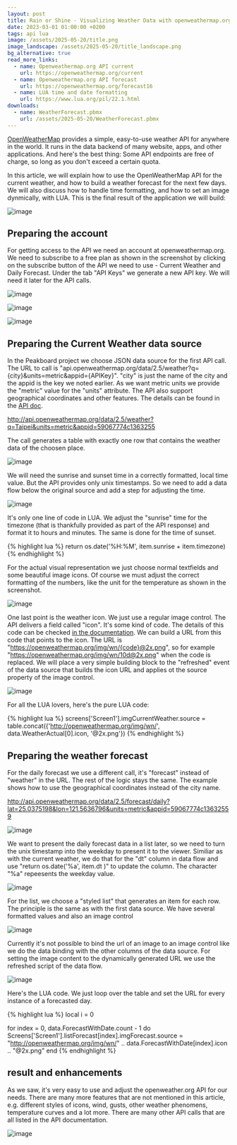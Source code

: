 ```yaml
---
layout: post
title: Rain or Shine - Visualizing Weather Data with openweathermap.org and Peakboard
date: 2023-03-01 01:00:00 +0200
tags: api lua
image: /assets/2025-05-20/title.png
image_landscape: /assets/2025-05-20/title_landscape.png
bg_alternative: true
read_more_links:
  - name: Openweathermap.org API current
    url: https://openweathermap.org/current
  - name: Openweathermap.org API forecast
    url: https://openweathermap.org/forecast16
  - name: LUA time and date formatting 
    url: https://www.lua.org/pil/22.1.html
downloads:
  - name: WeatherForecast.pbmx
    url: /assets/2025-05-20/WeatherForecast.pbmx
---
```

[OpenWeatherMap](https://openweathermap.org) provides a simple, easy-to-use weather API for anywhere in the world. It runs in the data backend of many website, apps, and other applications. And here's the best thing: Some API endpoints are free of charge, so long as you don't exceed a certain quota.

In this article, we will explain how to use the OpenWeatherMap API for the current weather, and how to build a weather forecast for the next few days. We will also discuss how to handle time formatting, and how to set an image dynmically, with LUA. This is the final result of the application we will build:

![image](/assets/2025-05-20/010.png)

## Preparing the account

For getting access to the API we need an account at openweathermap.org. We need to subscribe to a free plan as shown in the screenshot by clicking on the subscribe button of the API we need to use - Current Weather and Daily Forecast. Under the tab "API Keys" we generate a new API key. We will need it later for the API calls. 

![image](/assets/2025-05-20/015.png)

![image](/assets/2025-05-20/020.png)

![image](/assets/2025-05-20/030.png)

## Preparing the Current Weather data source

In the Peakboard project we choose JSON data source for the first API call. The URL to call is "api.openweathermap.org/data/2.5/weather?q={city}&units=metric&appid={APIKey}". "city" is just the name of the city and the appid is the key we noted earlier. As we want metric units we provide the "metric" value for the "units" attribute. The API also support geographical coordinates and other features. The details can be found in the [API doc](https://openweathermap.org/current).

http://api.openweathermap.org/data/2.5/weather?q=Taipei&units=metric&appid=59067774c1363255

The call generates a table with exactly one row that contains the weather data of the choosen place.

![image](/assets/2025-05-20/040.png)

We will need the sunrise and sunset time in a correctly formatted, local time value. But the API provides only unix timestamps. So we need to add a data flow below the original source and add a step for adjusting the time. 

![image](/assets/2025-05-20/050.png)

It's only one line of code in LUA. We adjust the "sunrise" time for the timezone (that is thankfully provided as part of the API response) and format it to hours and minutes. The same is done for the time of sunset.

{% highlight lua %}
return os.date('%H:%M', item.sunrise + item.timezone)
{% endhighlight %}

For the actual visual representation we just choose normal textfields and some beautiful image icons. Of course we must adjust the correct formatting of the numbers, like the unit for the temperature as shown in the screenshot.

![image](/assets/2025-05-20/060.png)

One last point is the weather icon. We just use a regular image control. The API delivers a field called "icon". It's some kind of code. The details of this code can be checked [in the documentation](https://openweathermap.org/weather-conditions). We can build a URL from this code that points to the icon. The URL is "https://openweathermap.org/img/wn/{code}@2x.png", so for example "https://openweathermap.org/img/wn/10d@2x.png" when the code is replaced. We will place a very simple building block to the "refreshed" event of the data source that builds the icon URL and applies ot the source property of the image control.

![image](/assets/2025-05-20/080.png)

For all the LUA lovers, here's the pure LUA code:

{% highlight lua %}
screens['Screen1'].imgCurrentWeather.source = table.concat({'http://openweathermap.org/img/wn/', data.WeatherActual[0].icon, '@2x.png'})
{% endhighlight %}

## Preparing the weather forecast

For the daily forecast we use a different call, it's "forecast" instead of "weather" in the URL. The rest of the logic stays the same. The example shows how to use the geographical coordinates instead of the city name.

http://api.openweathermap.org/data/2.5/forecast/daily?lat=25.0375198&lon=121.5636796&units=metric&appid=59067774c13632559

![image](/assets/2025-05-20/070.png)

We want to present the daily forecast data in a list later, so we need to turn the unix timestamp into the weekday to present it to the viewer. Similiar as with the current weather, we do that for the "dt" column in data flow and use "return os.date('%a', item.dt )" to update the column. The character "%a" repeesents the weekday value.

![image](/assets/2025-05-20/090.png)

For the list, we choose a "styled list" that generates an item for each row. The principle is the same as with the first data source. We have several formatted values and also an image control

![image](/assets/2025-05-20/100.png)

Currently it's not possible to bind the url of an image to an image control like we do the data binding with the other columns of the data source. For setting the image content to the dynamically generated URL we use the refreshed script of the data flow.

![image](/assets/2025-05-20/110.png)

Here's the LUA code. We just loop over the table and set the URL for every instance of a forecasted day.

{% highlight lua %}
local i = 0

for index = 0, data.ForecastWithDate.count - 1 do
	Screens['Screen1'].listForecast[index].imgForecast.source = "http://openweathermap.org/img/wn/" .. data.ForecastWithDate[index].icon .. "@2x.png"
end
{% endhighlight %}

## result and enhancements

As we saw, it's very easy to use and adjust the openweather.org API for our needs. There are many more features that are not mentioned in this article, e.g. different styles of icons, wind, gusts, other weather phenomens, temperature curves and a lot more. There are many other API calls that are all listed in the API documentation.

![image](/assets/2025-05-20/010.png)

